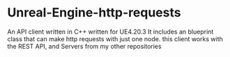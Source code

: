 # Unreal-Engine-http-requests
An API client written in C++ written for UE4.20.3
It includes an blueprint class that can make http requests with just one node.
this client works with the REST API, and Servers from my other repositories
